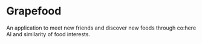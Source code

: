 # Grapefood

An application to meet new friends and discover new foods through co:here AI and similarity of food interests.


